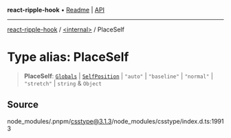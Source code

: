 **react-ripple-hook** • [Readme](../../README.md) \| [API](../../globals.md)

---

[react-ripple-hook](../../README.md) / [\<internal\>](../README.md) / PlaceSelf

# Type alias: PlaceSelf

> **PlaceSelf**: [`Globals`](Globals.md) \| [`SelfPosition`](SelfPosition.md) \| `"auto"` \| `"baseline"` \| `"normal"` \| `"stretch"` \| `string` & `Object`

## Source

node_modules/.pnpm/csstype@3.1.3/node_modules/csstype/index.d.ts:19913
